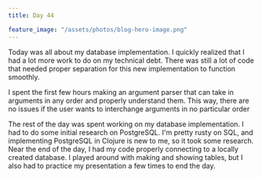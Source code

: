 ```yaml
---
title: Day 44

feature_image: "/assets/photos/blog-hero-image.png"
---
```


Today was all about my database implementation. I quickly realized that I had a lot more work
to do on my technical debt. There was still a lot of code that needed proper separation for this
new implementation to function smoothly.

I spent the first few hours making an argument parser that can take in arguments in any order and
properly understand them. This way, there are no issues if the user wants to interchange arguments
in no particular order

The rest of the day was spent working on my database implementation. I had to do some initial
research on PostgreSQL. I'm pretty rusty on SQL, and implementing PostgreSQL in Clojure is new
to me, so it took some research. Near the end of the day, I had my code properly connecting to
a locally created database. I played around with making and showing tables, but I also had to
practice my presentation a few times to end the day.